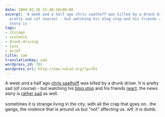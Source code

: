 ```yaml
---
date: 2004-02-26 15:48:10+00:00
excerpt: 'A week and a half ago chris saathoff was killed by a drunk driver. It is
  pretty sad (of course) - but watching his blog stop and his friends react. the news
  story is '
tags:
- chicago
- violence
- drunk-driving
- loss
- grief
title: sad
translationKey: sad
wordpress_id: 761
wordpress_url: http://new.nata2.org/?p=761
---
```


A week and a half ago <a href="http://www.christophersaathoff.com/">chris saathoff</a> was killed by a drunk driver. It is pretty sad (of course) - but watching his <a href="http://www.garbagetruck4000.com/">blog stop</A> and his friends <a href="http://www.liquidprint.com/chris.cfm">react</a>. the news story is <a href="http://www.chicagotribune.com/news/local/chi-0402160091feb16,1,5595556.story?coll=chi-newslocal-hed">rather sad</a> as well. <br/><br/>sometimes it is strange living in the city. with all the crap that goes on.. the gangs, the violence that is around us but "not" affecting us. wtf. it is dumb.